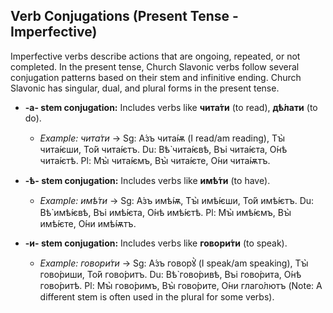 ## Verb Conjugations (Present Tense - Imperfective)

Imperfective verbs describe actions that are ongoing, repeated, or not completed. In the present tense, Church Slavonic verbs follow several conjugation patterns based on their stem and infinitive ending. Church Slavonic has singular, dual, and plural forms in the present tense.

*   __-а- stem conjugation:__ Includes verbs like __чита́ти__ (to read), __дѣ́лати__ (to do).
    
    *   _Example: чита́ти_ -&gt; Sg: А́зъ чита́ѭ (I read/am reading), Тꙑ̀ чита́ѥши, То́й чита́ѥтъ. Du: Вѣ̀ чита́ѥвѣ, Въі чита́ѥта, О́нѣ чита́ѥтѣ. Pl: Мꙑ̀ чита́ѥмъ, Вꙑ̀ чита́ѥте, О́ни чита́ѭтъ.
    
    
    
*   __-ѣ- stem conjugation:__ Includes verbs like __имѣ́ти__ (to have).
    
    *   _Example: имѣ́ти_ -&gt; Sg: А́зъ имѣ́ѭ, Тꙑ̀ имѣ́ѥши, То́й имѣ́ѥтъ. Du: Вѣ̀ имѣ́ѥвѣ, Въі имѣ́ѥта, О́нѣ имѣ́ѥтѣ. Pl: Мꙑ̀ имѣ́ѥмъ, Вꙑ̀ имѣ́ѥте, О́ни имѣ́ѭтъ.
    
    
    
*   __-и- stem conjugation:__ Includes verbs like __говори́ти__ (to speak).
    
    *   _Example: говори́ти_ -&gt; Sg: А́зъ говорꙋ̀ (I speak/am speaking), Тꙑ̀ гово́риши, То́й гово́ритъ. Du: Вѣ̀ гово́ривѣ, Въі гово́рита, О́нѣ гово́ритѣ. Pl: Мꙑ̀ гово́римъ, Вꙑ̀ гово́рите, О́ни глаго́лютъ (Note: A different stem is often used in the plural for some verbs).
    
    
    